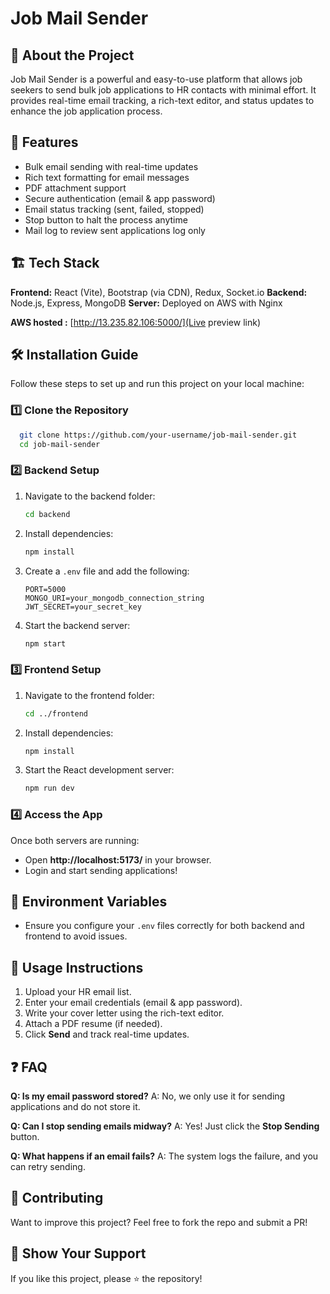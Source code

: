 # Job Mail Sender

## 📌 About the Project
Job Mail Sender is a powerful and easy-to-use platform that allows job seekers to send bulk job applications to HR contacts with minimal effort. It provides real-time email tracking, a rich-text editor, and status updates to enhance the job application process.

## 🚀 Features
- Bulk email sending with real-time updates
- Rich text formatting for email messages
- PDF attachment support
- Secure authentication (email & app password)
- Email status tracking (sent, failed, stopped)
- Stop button to halt the process anytime
- Mail log to review sent applications log only

## 🏗 Tech Stack
**Frontend:** React (Vite), Bootstrap (via CDN), Redux, Socket.io
**Backend:** Node.js, Express, MongoDB
**Server:** Deployed on AWS with Nginx

**AWS hosted :** [http://13.235.82.106:5000/](Live preview link)

## 🛠 Installation Guide
Follow these steps to set up and run this project on your local machine:

### 1️⃣ Clone the Repository
```sh
  git clone https://github.com/your-username/job-mail-sender.git
  cd job-mail-sender
```

### 2️⃣ Backend Setup
1. Navigate to the backend folder:
   ```sh
   cd backend
   ```
2. Install dependencies:
   ```sh
   npm install
   ```
3. Create a `.env` file and add the following:
   ```env
   PORT=5000
   MONGO_URI=your_mongodb_connection_string
   JWT_SECRET=your_secret_key
   ````
4. Start the backend server:
   ```sh
   npm start
   ```

### 3️⃣ Frontend Setup
1. Navigate to the frontend folder:
   ```sh
   cd ../frontend
   ```
2. Install dependencies:
   ```sh
   npm install
   ```
3. Start the React development server:
   ```sh
   npm run dev
   ```

### 4️⃣ Access the App
Once both servers are running:
- Open **http://localhost:5173/** in your browser.
- Login and start sending applications!

## 📜 Environment Variables
- Ensure you configure your `.env` files correctly for both backend and frontend to avoid issues.

## 📝 Usage Instructions
1. Upload your HR email list.
2. Enter your email credentials (email & app password).
3. Write your cover letter using the rich-text editor.
4. Attach a PDF resume (if needed).
5. Click **Send** and track real-time updates.

## ❓ FAQ
**Q: Is my email password stored?**
A: No, we only use it for sending applications and do not store it.

**Q: Can I stop sending emails midway?**
A: Yes! Just click the **Stop Sending** button.

**Q: What happens if an email fails?**
A: The system logs the failure, and you can retry sending.

## 📌 Contributing
Want to improve this project? Feel free to fork the repo and submit a PR!


## 🌟 Show Your Support
If you like this project, please ⭐ the repository!

